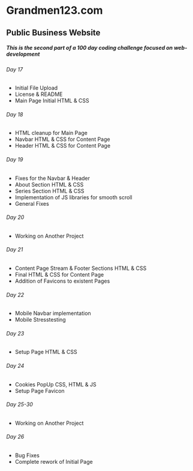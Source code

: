 # Grandmen123.com
## Public Business Website

##### This is the second part of a 100 day coding challenge focused on web-development

###### Day 17
- Initial File Upload
- License & README
- Main Page Initial HTML & CSS

###### Day 18
- HTML cleanup for Main Page
- Navbar HTML & CSS for Content Page
- Header HTML & CSS for Content Page

###### Day 19
- Fixes for the Navbar & Header
- About Section HTML & CSS
- Series Section HTML & CSS
- Implementation of JS libraries for smooth scroll
- General Fixes

###### Day 20
- Working on Another Project

###### Day 21
- Content Page Stream & Footer Sections HTML & CSS
- Final HTML & CSS for Content Page
- Addition of Favicons to existent Pages

###### Day 22
- Mobile Navbar implementation
- Mobile Stresstesting

###### Day 23
- Setup Page HTML & CSS

###### Day 24
- Cookies PopUp CSS, HTML & JS
- Setup Page Favicon

###### Day 25-30
- Working on Another Project

###### Day 26
- Bug Fixes
- Complete rework of Initial Page